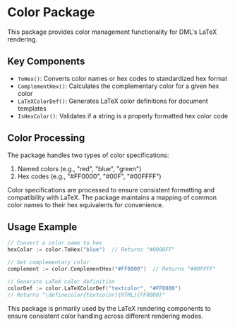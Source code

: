 # Color Package

This package provides color management functionality for DML's LaTeX rendering.

## Key Components

- `ToHex()`: Converts color names or hex codes to standardized hex format
- `ComplementHex()`: Calculates the complementary color for a given hex color
- `LaTeXColorDef()`: Generates LaTeX color definitions for document templates
- `IsHexColor()`: Validates if a string is a properly formatted hex color code

## Color Processing

The package handles two types of color specifications:
1. Named colors (e.g., "red", "blue", "green")
2. Hex codes (e.g., "#FF0000", "#00F", "#00FFFF")

Color specifications are processed to ensure consistent formatting and compatibility with LaTeX. The package maintains a mapping of common color names to their hex equivalents for convenience.

## Usage Example

```go
// Convert a color name to hex
hexColor := color.ToHex("blue")  // Returns "#0000FF"

// Get complementary color
complement := color.ComplementHex("#FF0000")  // Returns "#00FFFF"

// Generate LaTeX color definition
colorDef := color.LaTeXColorDef("textcolor", "#FF0000")
// Returns "\definecolor{textcolor}{HTML}{FF0000}"
```

This package is primarily used by the LaTeX rendering components to ensure consistent color handling across different rendering modes.